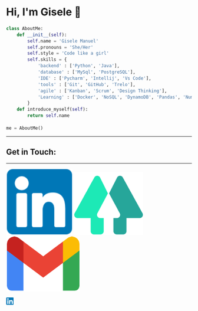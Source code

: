 

<!--
**giselemanuel/giselemanuel** is a ✨ _special_ ✨ repository because its `README.md` (this file) appears on your GitHub profile.

Here are some ideas to get you started:
---


 I’m Bachelor’s degree in Information System from the PUC – Campinas, I specialized in Project Management from Fundação Getúlio Vargas – FGV and also Professional Coach from Brazilian Coach Institute (IBC). I’ve been working as an IT professional over last 7 years. I have built a solid career with a great experience working with management of KPI, process management and continuous improvement, IT Governance, Project Management, IT service support, management of IT normative documents and contract management.  

 ## Projects 💻
---
 >I’m currently studing to become a Data Analysts. 🚀 
---

-->

# Hi, I'm Gisele 🦄

```python
class AboutMe:
    def __init__(self):
        self.name = 'Gisele Manuel'
        self.pronouns = 'She/Her'
        self.style = 'Code like a girl'
        self.skills = {
            'backend' : ['Python', 'Java'],
            'database' : ['MySql', 'PostgreSQL'],
            'IDE' : ['Pycharm', 'Intellij', 'Vs Code'],
            'tools' : ['Git', 'GitHub', 'Trelo'],
            'agile' : ['Kanban', 'Scrum', 'Design Thinking'],
            'Learning' : ['Docker', 'NoSQL', 'DynamoDB', 'Pandas', 'Numpy']
        }
    def introduce_myself(self):
        return self.name 

me = AboutMe()
```
---

 ## **Get in Touch:**
 ----

 ![image-linkedin](imagens/linkedin.png) ![image-linktree](imagens/linktree.png) ![image-gmail](imagens/gmail.png)
 
 <img src="https://github.com/giselemanuel/giselemanuel/blob/main/imagens/linkedin.png" data-canonical-src="https://gyazo.com/eb5c5741b6a9a16c692170a41a49c858.png" width="20" height="20" />

<!--

[![Profile][image-linkedin]][url-linkedin] [![Profile][image-linketree]][url-linketree]  [![Profile][image-gmail]][url-gmail]

[image-gmail]: imagens/gmail.png
[url-gmail]: giselermanuel@gmail.com

[image-linketree]: imagens/linktree.png
[url-linketree]:https://linktr.ee/giselemanuel

[image-linkedin]: imagens/linkedin.png
[url-linkedin]:https://www.linkedin.com/in/giselemanuelti/

-->




